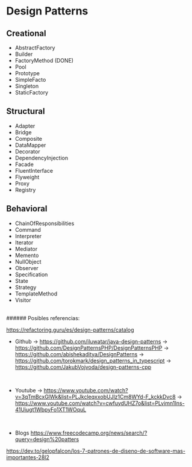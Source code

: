 # Design Patterns

## Creational

- AbstractFactory
- Builder
- FactoryMethod (DONE)
- Pool
- Prototype
- SimpleFacto
- Singleton
- StaticFactory

## Structural
- Adapter
- Bridge
- Composite
- DataMapper
- Decorator
- DependencyInjection
- Facade
- FluentInterface
- Flyweight
- Proxy
- Registry

## Behavioral
- ChainOfResponsibilities
- Command
- Interpreter
- Iterator
- Mediator
- Memento
- NullObject
- Observer
- Specification
- State
- Strategy
- TemplateMethod
- Visitor

<br>
###### Posibles referencias:

https://refactoring.guru/es/design-patterns/catalog

* Github
-> https://github.com/iluwatar/java-design-patterns
-> https://github.com/DesignPatternsPHP/DesignPatternsPHP
-> https://github.com/abishekaditya/DesignPatterns
-> https://github.com/torokmark/design_patterns_in_typescript
-> https://github.com/JakubVojvoda/design-patterns-cpp

<br>

* Youtube
-> https://www.youtube.com/watch?v=3qTmBcxGlWk&list=PLJkcleqxxobUJlz1Cm8WYd-F_kckkDvc8
-> https://www.youtube.com/watch?v=cwfuydUHZ7o&list=PLvimn1Ins-41Uiugt1WbpyFo1XT1WOquL

<br>

* Blogs
https://www.freecodecamp.org/news/search/?query=design%20patters


https://dev.to/gelopfalcon/los-7-patrones-de-diseno-de-software-mas-importantes-28l2